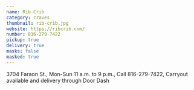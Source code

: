 ```yaml
---
name: Rib Crib
category: craves
thumbnail: rib-crib.jpg
website: https://ribcrib.com/
number: 816-279-7422
pickup: true
delivery: true
masks: false
masked: true
---
```

3704 Faraon St., Mon-Sun 11 a.m. to 9 p.m., Call 816-279-7422, Carryout available and delivery through Door Dash